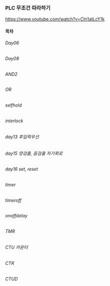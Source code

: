 ### PLC 무조건 따라하기

https://www.youtube.com/watch?v=CIn1atLcY1k

#### 목차

###### Day06
###### Day08
###### AND2
###### OR
###### selfhold
###### interlock
###### day13 후입력우선
###### day15 양검출, 음검출 자기회로
###### day16 set, reset
###### timer
###### timeroff
###### onoffdelay
###### TMR
###### CTU 카운터
###### CTR
###### CTUD


